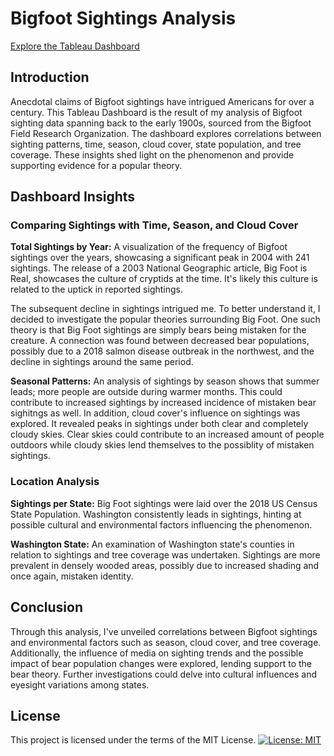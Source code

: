 # **Bigfoot Sightings Analysis**
[Explore the Tableau Dashboard](https://public.tableau.com/app/profile/savannah.rose/viz/TermProject_16862472279200/Dashboard1#2)

## **Introduction**

Anecdotal claims of Bigfoot sightings have intrigued Americans for over a century. This Tableau Dashboard is the result of my analysis of Bigfoot sighting data spanning back to the early 1900s, sourced from the Bigfoot Field Research Organization. The dashboard explores correlations between sighting patterns, time, season, cloud cover, state population, and tree coverage. These insights shed light on the phenomenon and provide supporting evidence for a popular theory.

## **Dashboard Insights**
### **Comparing Sightings with Time, Season, and Cloud Cover**
**Total Sightings by Year:** A visualization of the frequency of Bigfoot sightings over the years, showcasing a significant peak in 2004 with 241 sightings. The release of a 2003 National Geographic article, Big Foot is Real, showcases the culture of cryptids at the time. It's likely this culture is related to the uptick in reported sightings.

The subsequent decline in sightings intrigued me. To better understand it, I decided to investigate the popular theories surrounding Big Foot. One such theory is that Big Foot sightings are simply bears being mistaken for the creature. A connection was found between decreased bear populations, possibly due to a 2018 salmon disease outbreak in the northwest, and the decline in sightings around the same period.

**Seasonal Patterns:** An analysis of sightings by season shows that summer leads; more people are outside during warmer months. This could contribute to increased sightings by increased incidence of mistaken bear sighitngs as well. In addition, cloud cover's influence on sightings was explored. It revealed peaks in sightings under both clear and completely cloudy skies. Clear skies could contribute to an increased amount of people outdoors while cloudy skies lend themselves to the possiblity of mistaken sightings.

### **Location Analysis**
**Sightings per State:** Big Foot sightings were laid over the 2018 US Census State Population. Washington consistently leads in sightings, hinting at possible cultural and environmental factors influencing the phenomenon.

**Washington State:** An examination of Washington state's counties in relation to sightings and tree coverage was undertaken. Sightings are more prevalent in densely wooded areas, possibly due to increased shading and once again, mistaken identity.

## Conclusion

Through this analysis, I've unveiled correlations between Bigfoot sightings and environmental factors such as season, cloud cover, and tree coverage. Additionally, the influence of media on sighting trends and the possible impact of bear population changes were explored, lending support to the bear theory. Further investigations could delve into cultural influences and eyesight variations among states.

## License

This project is licensed under the terms of the MIT License. 
[![License: MIT](https://img.shields.io/badge/License-MIT-yellow.svg)](https://opensource.org/licenses/MIT)
